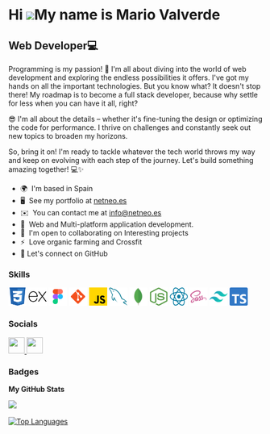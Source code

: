 # Hi ![](https://user-images.githubusercontent.com/18350557/176309783-0785949b-9127-417c-8b55-ab5a4333674e.gif)My name is Mario Valverde

## Web Developer💻

Programming is my passion! 🚀 I'm all about diving into the world of web
development and exploring the endless possibilities it offers. I've got my hands
on all the important technologies. But you know what? It doesn't stop there! My
roadmap is to become a full stack developer, because why settle for less when
you can have it all, right?

😎 I'm all about the details – whether it's fine-tuning the design or optimizing
the code for performance. I thrive on challenges and constantly seek out new
topics to broaden my horizons.

So, bring it on! I'm ready to tackle whatever the tech world throws my way and
keep on evolving with each step of the journey. Let's build something amazing
together! 💻✨

- 🌍  I'm based in Spain
- 🖥️  See my portfolio at [netneo.es](https://www.netneo.es/)
- ✉️  You can contact me at [info@netneo.es](mailto:info@netneo.es)
- 🧠  Web and Multi-platform application development.
- 🤝  I'm open to collaborating on Interesting projects
- ⚡  Love organic farming and Crossfit
- 🔗 Let's connect on GitHub

### Skills

<div>
<img src="https://raw.githubusercontent.com/MarioRivVal/netneodev-portfolio-v1/main/public/img/logos/css3.png" width="36" height="36" alt="css" />
<img src="https://github.com/MarioRivVal/netneodev-portfolio-v1/blob/main/public/img/logos/express.png?raw=true" width="36" height="36" alt="express" />
<img src="https://github.com/MarioRivVal/netneodev-portfolio-v1/blob/main/public/img/logos/figma.png?raw=true" width="36" height="36" alt="figma" />
<img src="https://github.com/MarioRivVal/netneodev-portfolio-v1/blob/main/public/img/logos/git.png?raw=true" width="36" height="36" alt="git" />
<img src="https://github.com/MarioRivVal/netneodev-portfolio-v1/blob/main/public/img/logos/javascript.png?raw=true" width="36" height="36" alt="js" />
<img src="https://github.com/MarioRivVal/netneodev-portfolio-v1/blob/main/public/img/logos/mysql.png?raw=true" width="36" height="36" alt="sql" />
<img src="https://github.com/MarioRivVal/netneodev-portfolio-v1/blob/main/public/img/logos/mongodb.png?raw=true" width="36" height="36" alt="mongodb" />
<img src="https://github.com/MarioRivVal/netneodev-portfolio-v1/blob/main/public/img/logos/nodejs.png?raw=true" width="36" height="36" alt="nodejs" />
<img src="https://github.com/MarioRivVal/netneodev-portfolio-v1/blob/main/public/img/logos/reactjs.png?raw=true" width="36" height="36" alt="reactjs" />
<img src="https://github.com/MarioRivVal/netneodev-portfolio-v1/blob/main/public/img/logos/sass.png?raw=true" width="36" height="36" alt="sass" />
<img src="https://github.com/MarioRivVal/netneodev-portfolio-v1/blob/main/public/img/logos/tailwind.png?raw=true" width="36" height="36" alt="tailwind" />
<img src="https://github.com/MarioRivVal/netneodev-portfolio-v1/blob/main/public/img/logos/typescript.png?raw=true" width="36" height="36" alt="typescript" />
</div>

### Socials

<p align="left"> <a href="https://www.github.com/MarioRivVal" target="_blank" rel="noreferrer"> <picture> <source media="(prefers-color-scheme: dark)" srcset="https://raw.githubusercontent.com/danielcranney/readme-generator/main/public/icons/socials/github-dark.svg" /> <source media="(prefers-color-scheme: light)" srcset="https://raw.githubusercontent.com/danielcranney/readme-generator/main/public/icons/socials/github.svg" /> <img src="https://raw.githubusercontent.com/danielcranney/readme-generator/main/public/icons/socials/github.svg" width="32" height="32" /> </picture> </a>  <a href="https://www.linkedin.com/in/mario-valverde-web-developer" target="_blank" rel="noreferrer"> <picture> <source media="(prefers-color-scheme: dark)" srcset="https://raw.githubusercontent.com/danielcranney/readme-generator/main/public/icons/socials/linkedin-dark.svg" /> <source media="(prefers-color-scheme: light)" srcset="https://raw.githubusercontent.com/danielcranney/readme-generator/main/public/icons/socials/linkedin.svg" /> <img src="https://raw.githubusercontent.com/danielcranney/readme-generator/main/public/icons/socials/linkedin.svg" width="32" height="32" /> </picture> </a></p>

### Badges

<b>My GitHub Stats</b>

<a href="http://www.github.com/MarioRivVal"><img src="https://github-readme-streak-stats.herokuapp.com/?user=MarioRivVal&stroke=ffffff&background=1c1917&ring=0891b2&fire=0891b2&currStreakNum=ffffff&currStreakLabel=0891b2&sideNums=ffffff&sideLabels=ffffff&dates=ffffff&hide_border=true" /></a>

<a href="https://github.com/MarioRivVal" align="left"><img src="https://github-readme-stats.vercel.app/api/top-langs/?username=MarioRivVal&langs_count=10&title_color=0891b2&text_color=ffffff&icon_color=0891b2&bg_color=1c1917&hide_border=true&locale=en&custom_title=Top%20%Languages" alt="Top Languages" /></a>
